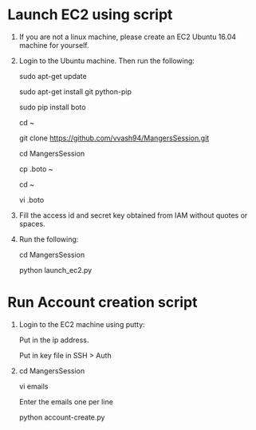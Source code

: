 # Launch EC2 using script

1. If you are not a linux machine, please create an EC2 Ubuntu 16.04 machine for yourself.
2. Login to the Ubuntu machine. Then run the following:
   
   sudo apt-get update
   
   sudo apt-get install git python-pip
   
   sudo pip install boto
   
   cd ~
   
   git clone https://github.com/vvash94/MangersSession.git
   
   cd MangersSession
   
   cp .boto ~
   
   cd ~
   
   vi .boto
   
3. Fill the access id and secret key obtained from IAM without quotes or spaces.

4. Run the following:
   
   cd MangersSession
   
   python launch_ec2.py
   
   
# Run Account creation script

1. Login to the EC2 machine using putty:
   
   Put in the ip address.
   
   Put in key file in SSH > Auth
   
2. cd MangersSession
   
   vi emails
   
   Enter the emails one per line
   
   python account-create.py
